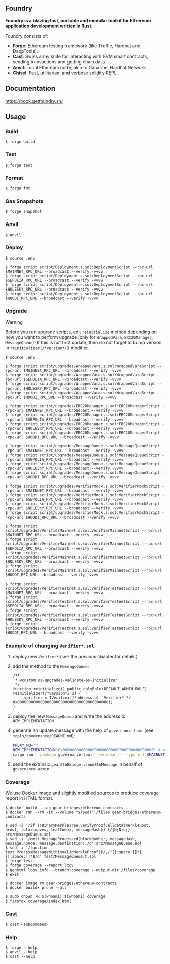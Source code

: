 ## Foundry

**Foundry is a blazing fast, portable and modular toolkit for Ethereum application development written in Rust.**

Foundry consists of:

- **Forge**: Ethereum testing framework (like Truffle, Hardhat and DappTools).
- **Cast**: Swiss army knife for interacting with EVM smart contracts, sending transactions and getting chain data.
- **Anvil**: Local Ethereum node, akin to Ganache, Hardhat Network.
- **Chisel**: Fast, utilitarian, and verbose solidity REPL.

## Documentation

https://book.getfoundry.sh/

## Usage

### Build

```shell
$ forge build
```

### Test

```shell
$ forge test
```

### Format

```shell
$ forge fmt
```

### Gas Snapshots

```shell
$ forge snapshot
```

### Anvil

```shell
$ anvil
```

### Deploy

```shell
$ source .env

$ forge script script/Deployment.s.sol:DeploymentScript --rpc-url $MAINNET_RPC_URL --broadcast --verify -vvvv
$ forge script script/Deployment.s.sol:DeploymentScript --rpc-url $SEPOLIA_RPC_URL --broadcast --verify -vvvv
$ forge script script/Deployment.s.sol:DeploymentScript --rpc-url $HOLESKY_RPC_URL --broadcast --verify -vvvv
$ forge script script/Deployment.s.sol:DeploymentScript --rpc-url $HOODI_RPC_URL --broadcast --verify -vvvv
```

### Upgrade

> [!WARNING]
> Before you run upgrade scripts, edit `reinitialize` method depending on how you want to perform upgrade (only for `WrappedVara`, `ERC20Manager`, `MessageQueue`)!
> If this is not first update, then do not forget to bump version in `reinitializer(/*version*/)` modifier.

```shell
$ source .env

$ forge script script/upgrades/WrappedVara.s.sol:WrappedVaraScript --rpc-url $MAINNET_RPC_URL --broadcast --verify -vvvv
$ forge script script/upgrades/WrappedVara.s.sol:WrappedVaraScript --rpc-url $SEPOLIA_RPC_URL --broadcast --verify -vvvv
$ forge script script/upgrades/WrappedVara.s.sol:WrappedVaraScript --rpc-url $HOLESKY_RPC_URL --broadcast --verify -vvvv
$ forge script script/upgrades/WrappedVara.s.sol:WrappedVaraScript --rpc-url $HOODI_RPC_URL --broadcast --verify -vvvv

$ forge script script/upgrades/ERC20Manager.s.sol:ERC20ManagerScript --rpc-url $MAINNET_RPC_URL --broadcast --verify -vvvv
$ forge script script/upgrades/ERC20Manager.s.sol:ERC20ManagerScript --rpc-url $SEPOLIA_RPC_URL --broadcast --verify -vvvv
$ forge script script/upgrades/ERC20Manager.s.sol:ERC20ManagerScript --rpc-url $HOLESKY_RPC_URL --broadcast --verify -vvvv
$ forge script script/upgrades/ERC20Manager.s.sol:ERC20ManagerScript --rpc-url $HOODI_RPC_URL --broadcast --verify -vvvv

$ forge script script/upgrades/MessageQueue.s.sol:MessageQueueScript --rpc-url $MAINNET_RPC_URL --broadcast --verify -vvvv
$ forge script script/upgrades/MessageQueue.s.sol:MessageQueueScript --rpc-url $SEPOLIA_RPC_URL --broadcast --verify -vvvv
$ forge script script/upgrades/MessageQueue.s.sol:MessageQueueScript --rpc-url $HOLESKY_RPC_URL --broadcast --verify -vvvv
$ forge script script/upgrades/MessageQueue.s.sol:MessageQueueScript --rpc-url $HOODI_RPC_URL --broadcast --verify -vvvv

$ forge script script/upgrades/VerifierMock.s.sol:VerifierMockScript --rpc-url $MAINNET_RPC_URL --broadcast --verify -vvvv
$ forge script script/upgrades/VerifierMock.s.sol:VerifierMockScript --rpc-url $SEPOLIA_RPC_URL --broadcast --verify -vvvv
$ forge script script/upgrades/VerifierMock.s.sol:VerifierMockScript --rpc-url $HOLESKY_RPC_URL --broadcast --verify -vvvv
$ forge script script/upgrades/VerifierMock.s.sol:VerifierMockScript --rpc-url $HOODI_RPC_URL --broadcast --verify -vvvv

$ forge script script/upgrades/VerifierMainnet.s.sol:VerifierMainnetScript --rpc-url $MAINNET_RPC_URL --broadcast --verify -vvvv
$ forge script script/upgrades/VerifierMainnet.s.sol:VerifierMainnetScript --rpc-url $SEPOLIA_RPC_URL --broadcast --verify -vvvv
$ forge script script/upgrades/VerifierMainnet.s.sol:VerifierMainnetScript --rpc-url $HOLESKY_RPC_URL --broadcast --verify -vvvv
$ forge script script/upgrades/VerifierMainnet.s.sol:VerifierMainnetScript --rpc-url $HOODI_RPC_URL --broadcast --verify -vvvv

$ forge script script/upgrades/VerifierTestnet.s.sol:VerifierTestnetScript --rpc-url $MAINNET_RPC_URL --broadcast --verify -vvvv
$ forge script script/upgrades/VerifierTestnet.s.sol:VerifierTestnetScript --rpc-url $SEPOLIA_RPC_URL --broadcast --verify -vvvv
$ forge script script/upgrades/VerifierTestnet.s.sol:VerifierTestnetScript --rpc-url $HOLESKY_RPC_URL --broadcast --verify -vvvv
$ forge script script/upgrades/VerifierTestnet.s.sol:VerifierTestnetScript --rpc-url $HOODI_RPC_URL --broadcast --verify -vvvv
```

### Example of changing `Verifier*.sol`

1. deploy new `Verifier*` (see the previous chapter for details)

2. add the method to the `MessageQueue`:

   ```solidity
   /**
    * @custom:oz-upgrades-validate-as-initializer
    */
   function reinitialize() public onlyRole(DEFAULT_ADMIN_ROLE) reinitializer(/*version*/ 2) {
       _verifier = IVerifier(/*address of `Verifier*`*/ 0x0000000000000000000000000000000000000000);
   }
   ```

3. deploy the new `MessageQueue` and write the address to `NEW_IMPLEMENTATION`

4. generate an update message with the help of `governance-tool` (see `tools/governance/README.md`):

   ```bash
   PROXY_MQ=""
   NEW_IMPLEMENTATION="0x0000000000000000000000000000000000000000" # must exist on https://etherscan.io
   cargo run --package governance-tool --release -- --rpc-url $MAINNET_RPC_URL GovernanceAdmin UpgradeProxy $PROXY_MQ $NEW_IMPLEMENTATION $(cast calldata "function reinitialize()")
   ```

5. send the extrinsic `gearEthBridge::sendEthMessage` in behalf of `governance admin`

### Coverage

We use Docker image and slightly modified sources to produce coverage report in HTML format.

```shell
$ docker build --tag gear-bridges/ethereum-contracts .
$ docker run --rm -it --volume "$(pwd)":/files gear-bridges/ethereum-contracts

$ sed -i '/if (!BinaryMerkleTree.verifyProofCalldata(merkleRoot, proof, totalLeaves, leafIndex, messageHash)) {/{N;N;d;}' src/MessageQueue.sol
$ sed -i '/emit MessageProcessed(blockNumber, messageHash, message.nonce, message.destination);/d' src/MessageQueue.sol
$ sed -i '/function test_ProcessMessageWithInvalidMerkleProof()/,/^[[:space:]]*}[[:space:]]*$/d' test/MessageQueue.t.sol
$ forge test
$ forge coverage --report lcov
$ genhtml lcov.info --branch-coverage --output-dir /files/coverage
$ exit

$ docker image rm gear-bridges/ethereum-contracts
$ docker buildx prune --all

$ sudo chown -R $(whoami):$(whoami) coverage
$ firefox coverage/index.html
```

### Cast

```shell
$ cast <subcommand>
```

### Help

```shell
$ forge --help
$ anvil --help
$ cast --help
```
